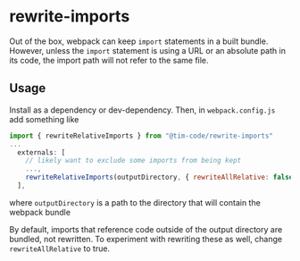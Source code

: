# rewrite-imports

Out of the box, webpack can keep `import` statements in a built bundle. However, unless the `import` statement is using a URL or an absolute path in its code, the import path will not refer to the same file.

## Usage

Install as a dependency or dev-dependency. Then, in `webpack.config.js` add something like

```js
import { rewriteRelativeImports } from "@tim-code/rewrite-imports"
...
  externals: [
    // likely want to exclude some imports from being kept
    ...,
    rewriteRelativeImports(outputDirectory, { rewriteAllRelative: false }) // default
  ],
```

where `outputDirectory` is a path to the directory that will contain the webpack bundle

By default, imports that reference code outside of the output directory are bundled, not rewritten. To experiment with rewriting these as well, change `rewriteAllRelative` to true.
